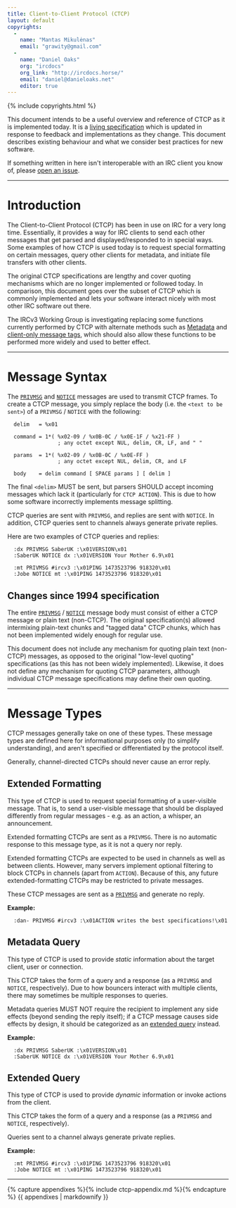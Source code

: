 ```yaml
---
title: Client-to-Client Protocol (CTCP)
layout: default
copyrights:
  -
    name: "Mantas Mikulėnas"
    email: "grawity@gmail.com"
  -
    name: "Daniel Oaks"
    org: "ircdocs"
    org_link: "http://ircdocs.horse/"
    email: "daniel@danieloaks.net"
    editor: true
---
```


{% include copyrights.html %}

<div class="note">
    <p>This document intends to be a useful overview and reference of CTCP as it is implemented today. It is a <a href="./about.html#living-specification">living specification</a> which is updated in response to feedback and implementations as they change. This document describes existing behaviour and what we consider best practices for new software.</p>
    <p>If something written in here isn't interoperable with an IRC client you know of, please <a href="https://github.com/ircdocs/modern-irc/issues">open an issue</a>.</p>
</div>

<div id="printable-toc" style="display: none"></div>


---


# Introduction

The Client-to-Client Protocol (CTCP) has been in use on IRC for a very long time. Essentially, it provides a way for IRC clients to send each other messages that get parsed and displayed/responded to in special ways. Some examples of how CTCP is used today is to request special formatting on certain messages, query other clients for metadata, and initiate file transfers with other clients.

The original CTCP specifications are lengthy and cover quoting mechanisms which are no longer implemented or followed today. In comparison, this document goes over the subset of CTCP which is commonly implemented and lets your software interact nicely with most other IRC software out there.

The IRCv3 Working Group is investigating replacing some functions currently performed by CTCP with alternate methods such as [Metadata](https://github.com/ircv3/ircv3-specifications/issues/244) and [client-only message tags](http://ircv3.net/specs/core/message-tags-3.3.html), which should also allow these functions to be performed more widely and used to better effect.


---


# Message Syntax

The [`PRIVMSG`](/index.html#privmsg-message) and [`NOTICE`](/index.html#notice-message) messages are used to transmit CTCP frames. To create a CTCP message, you simply replace the body (i.e. the `<text to be sent>`) of a `PRIVMSG` / `NOTICE` with the following:

      delim   = %x01

      command = 1*( %x02-09 / %x0B-0C / %x0E-1F / %x21-FF )
                    ; any octet except NUL, delim, CR, LF, and " "

      params  = 1*( %x02-09 / %x0B-0C / %x0E-FF )
                    ; any octet except NUL, delim, CR, and LF

      body    = delim command [ SPACE params ] [ delim ]

The final `<delim>` MUST be sent, but parsers SHOULD accept incoming messages which lack it (particularly for `CTCP ACTION`). This is due to how some software incorrectly implements message splitting.

CTCP queries are sent with `PRIVMSG`, and replies are sent with `NOTICE`. In addition, CTCP queries sent to channels always generate private replies.

Here are two examples of CTCP queries and replies:

      :dx PRIVMSG SaberUK :\x01VERSION\x01
      :SaberUK NOTICE dx :\x01VERSION Your Mother 6.9\x01

      :mt PRIVMSG #ircv3 :\x01PING 1473523796 918320\x01
      :Jobe NOTICE mt :\x01PING 1473523796 918320\x01


## Changes since 1994 specification

The entire [`PRIVMSG`](/index.html#privmsg-message) / [`NOTICE`](/index.html#notice-message) message body must consist of either a CTCP message or plain text (non-CTCP). The original specification(s) allowed intermixing plain-text chunks and "tagged data" CTCP chunks, which has not been implemented widely enough for regular use.

This document does not include any mechanism for quoting plain text (non-CTCP) messages, as opposed to the original "low-level quoting" specifications (as this has not been widely implemented). Likewise, it does not define any mechanism for quoting CTCP parameters, although individual CTCP message specifications may define their own quoting.


---


# Message Types

CTCP messages generally take on one of these types. These message types are defined here for informational purposes only (to simplify understanding), and aren't specified or differentiated by the protocol itself.

Generally, channel-directed CTCPs should never cause an error reply.


## Extended Formatting

This type of CTCP is used to request special formatting of a user-visible message. That is, to send a user-visible message that should be displayed differently from regular messages - e.g. as an action, a whisper, an announcement.

Extended formatting CTCPs are sent as a `PRIVMSG`. There is no automatic response to this message type, as it is not a query nor reply.

Extended formatting CTCPs are expected to be used in channels as well as between clients. However, many servers implement optional filtering to block CTCPs in channels (apart from `ACTION`). Because of this, any future extended-formatting CTCPs may be restricted to private messages.

These CTCP messages are sent as a [`PRIVMSG`](/index.html#privmsg-message) and generate no reply.

**Example:**

      :dan- PRIVMSG #ircv3 :\x01ACTION writes the best specifications!\x01


## Metadata Query

This type of CTCP is used to provide _static_ information about the target client, user or connection.

This CTCP takes the form of a query and a response (as a `PRIVMSG` and `NOTICE`, respectively). Due to how bouncers interact with multiple clients, there may sometimes be multiple responses to queries.

Metadata queries MUST NOT require the recipient to implement any side effects (beyond sending the reply itself); if a CTCP message causes side effects by design, it should be categorized as an [extended query](#extended-query) instead.

**Example:**

      :dx PRIVMSG SaberUK :\x01VERSION\x01
      :SaberUK NOTICE dx :\x01VERSION Your Mother 6.9\x01


## Extended Query

This type of CTCP is used to provide _dynamic_ information or invoke actions from the client.

This CTCP takes the form of a query and a response (as a `PRIVMSG` and `NOTICE`, respectively).

Queries sent to a channel always generate private replies.

**Example:**

      :mt PRIVMSG #ircv3 :\x01PING 1473523796 918320\x01
      :Jobe NOTICE mt :\x01PING 1473523796 918320\x01


---


<div id="appendixes">

{% capture appendixes %}{% include ctcp-appendix.md %}{% endcapture %}
{{ appendixes | markdownify }}

</div>
